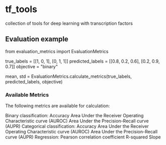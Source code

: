 # tf_tools
collection of tools for deep learning with transcription factors


## Evaluation example
from evaluation_metrics import EvaluationMetrics

true_labels = [[1, 0, 1], [0, 1, 1]]
predicted_labels = [[0.8, 0.2, 0.6], [0.2, 0.9, 0.7]]
objective = "binary"

mean, std = EvaluationMetrics.calculate_metrics(true_labels, predicted_labels, objective)

### Available Metrics
The following metrics are available for calculation:

Binary classification:
Accuracy
Area Under the Receiver Operating Characteristic curve (AUROC)
Area Under the Precision-Recall curve (AUPR)
Categorical classification:
Accuracy
Area Under the Receiver Operating Characteristic curve (AUROC)
Area Under the Precision-Recall curve (AUPR)
Regression:
Pearson correlation coefficient
R-squared
Slope
